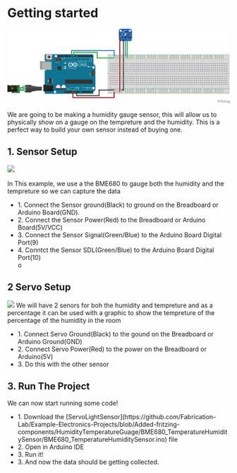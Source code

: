 
# Getting started
<img src="https://github.com/Fabrication-Lab/Example-Electronics-Projects/blob/Added-fritzing-components/HumidityTemperatureGuage/HumidityTemperatureGauge_bb.png" style="width:800px;height:auto;">

We are going to be making a humidity gauge sensor, this will allow us to physically show on a gauge on the tempreture and the humidity. This is a perfect way to build your own sensor instead of buying one.

## 1. Sensor Setup
<img src="https://cdn.shopify.com/s/files/1/0176/3274/products/fermion-bme680-environmental-sensor-dfrobot-sen0375-39964564848835_800x.jpg?v=1671218970" style="width:300px;height:auto">

In This example, we use a the BME680 to gauge both the humidity and the tempreture so we can capture the data  
 <ul>
  <li>1. Connect the Sensor ground(Black) to ground on the Breadboard or Arduino Board(GND).</li>
  <li>2. Connect the Sensor Power(Red) to the Breadboard or Arduino Board(5V/VCC) </li>
  <li>3. Connect the Sensor Signal(Green/Blue) to the Arduino Board Digital Port(9)</li>
  <li>4. Conntct the Sensor SDL(Green/Blue) to the Arduino Board Digital Port(10)</li>o
</ul> 

## 2 Servo Setup
<img src="http://cdn.shopify.com/s/files/1/0254/1191/1743/products/2592_large_tower_pro_micro_servo_metal-gear_1024x.jpg?v=1645177228" style="width:300px;height:auto">
We will have 2 senors for boh the humidity and tempreture and as a percentage it can be used with a graphic to show the tempreture of the percentage of the humidity in the room
  <ul>
   <li>1. Connect Servo Ground(Black) to the gound on the Breadboard or Arduino Ground(GND)</li>
   <li>2. Connect Servo Power(Red) to the power on the Breadboard or Arduino(5V)</li>
   <li>3. Do this with the other sensor</li>
  </ul>

## 3. Run The Project
We can now start running some code!
 <ul>
  <li>1. Download the [ServoLightSensor](https://github.com/Fabrication-Lab/Example-Electronics-Projects/blob/Added-fritzing-components/HumidityTemperatureGuage/BME680_TemperatureHumiditySensor/BME680_TemperatureHumiditySensor.ino)  file</li>
  <li>2. Open in Arduino IDE</li>
  <li>3. Run it!</li>
  <li>3. And now the data should be getting collected.</li>
</ul> 







